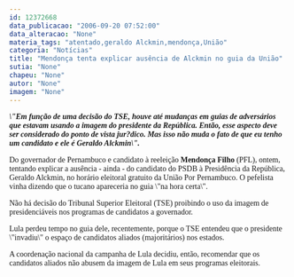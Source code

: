 ```yaml
---
id: 12372668
data_publicacao: "2006-09-20 07:52:00"
data_alteracao: "None"
materia_tags: "atentado,geraldo Alckmin,mendonça,União"
categoria: "Notícias"
title: "Mendonça tenta explicar ausência de Alckmin no guia da União"
sutia: "None"
chapeu: "None"
autor: "None"
imagem: "None"
---
```

<p><FONT face=Verdana><EM><STRONG>\"Em função de uma decisão do TSE, houve até mudanças em guias de adversários que estavam usando a imagem do presidente da República. Então, esse aspecto deve ser considerado do ponto de vista jur?dico. Mas isso não muda o fato de que eu tenho um candidato e ele é Geraldo Alckmin\".</STRONG></EM></FONT> </p>
<p><P><FONT face=Verdana>Do governador de Pernambuco e candidato à reeleição <B>Mendonça Filho</B> (PFL), ontem, tentando explicar a ausência - ainda - do candidato do PSDB à Presidência da República, Geraldo Alckmin, no horário eleitoral gratuito da União Por Pernambuco. O pefelista vinha dizendo que o tucano apareceria no guia \"na hora certa\". </FONT></P></p>
<p><P><FONT face=Verdana>Não há decisão do Tribunal Superior Eleitoral (TSE) proibindo o uso da imagem de presidenciáveis nos programas de candidatos a governador.</FONT></P></p>
<p><P><FONT face=Verdana>Lula perdeu tempo no guia dele, recentemente, porque o TSE entendeu que o presidente \"invadiu\" o espaço de candidatos aliados (majoritários) nos estados. </FONT></P></p>
<p><P><FONT face=Verdana>A coordenação nacional da campanha de Lula&nbsp;decidiu, então, recomendar&nbsp;que os candidatos aliados não abusem da imagem de Lula em seus programas eleitorais.</FONT></P> </p>
